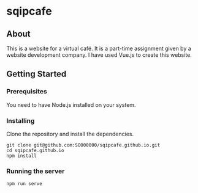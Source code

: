 # sqipcafe

## About <a name = "about"></a>
This is a website for a virtual café. It is a part-time assignment given by a website development company. I have used Vue.js to create this website.

## Getting Started <a name = "getting_started"></a>

### Prerequisites
You need to have Node.js installed on your system.

### Installing
Clone the repository and install the dependencies.

```
git clone git@github.com:SO000000/sqipcafe.github.io.git
cd sqipcafe.github.io
npm install
```

### Running the server
```
npm run serve
```

